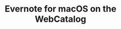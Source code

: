 ---
name: Evernote
category: Productivity
title: Evernote for macOS on the WebCatalog
key: evernote
fullUrl: 'https://www.evernote.com/Login.action'
hostname: evernote.com

---